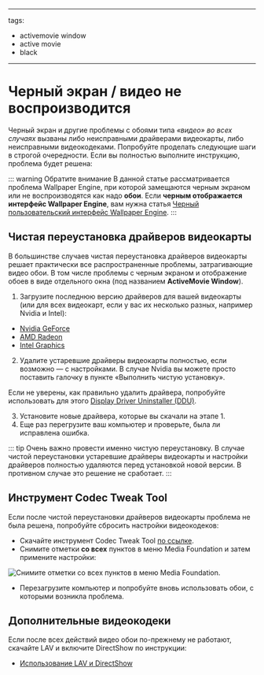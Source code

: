 - - -
tags:
  - activemovie window
  - active movie
  - black
- - -

# Черный экран / видео не воспроизводится

Черный экран и другие проблемы с обоями типа *«видео»* *во всех случаях* вызваны либо неисправными драйверами видеокарты, либо неисправными видеокодеками. Попробуйте проделать следующие шаги в строгой очередности. Если вы полностью выполните инструкцию, проблема будет решена:

::: warning
Обратите внимание В данной статье рассматривается проблема Wallpaper Engine, при которой замещаются черным экраном или не воспроизводятся как надо **обои**. Если **черным отображается интерфейс Wallpaper Engine**, вам нужна статья [Черный пользовательский интерфейс Wallpaper Engine](/interface/broken.html#wallpaper-engine-interface-is-black).
:::

## Чистая переустановка драйверов видеокарты

В большинстве случаев чистая переустановка драйверов видеокарты решает практически все распространенные проблемы, затрагивающие видео обои. В том числе проблемы с черным экраном и отображение обоев в виде отдельного окна (под названием **ActiveMovie Window**).

1. Загрузите последнюю версию драйверов для вашей видеокарты (или для всех видеокарт, если у вас их несколько разных, например Nvidia и Intel):

* [Nvidia GeForce](https://www.nvidia.com/Download/index.aspx)
* [AMD Radeon](https://www.amd.com/support)
* [Intel Graphics](https://downloadcenter.intel.com/product/80939/Graphics-Drivers)

2. Удалите устаревшие драйверы видеокарты полностью, если возможно — с настройками. В случае Nvidia вы можете просто поставить галочку в пункте «Выполнить чистую установку».

Если не уверены, как правильно удалить драйвера, попробуйте использовать для этого [Display Driver Uninstaller (DDU)](https://www.guru3d.com/files-details/display-driver-uninstaller-download.html).

3. Установите новые драйвера, которые вы скачали на этапе 1.
4. Еще раз перегрузите ваш компьютер и проверьте, была ли исправлена ошибка.

::: tip
Очень важно провести именно чистую переустановку. В случае чистой переустановки устаревшие драйверы видеокарты и настройки драйверов полностью удаляются перед установкой новой версии. В противном случае это решение не сработает.
:::

## Инструмент Codec Tweak Tool

Если после чистой переустановки драйверов видеокарты проблема не была решена, попробуйте сбросить настройки видеокодеков:

* Скачайте инструмент Codec Tweak Tool [по ссылке](https://www.codecguide.com/download_other.htm).
* Снимите отметки **со всех** пунктов в меню Media Foundation и затем примените настройки:

![Снимите отметки со всех пунктов в меню Media Foundation.](./codectweak.gif)

* Перезагрузите компьютер и попробуйте вновь использовать обои, с которыми возникла проблема.

## Дополнительные видеокодеки

Если после всех действий видео обои по-прежнему не работают, скачайте LAV и включите DirectShow по инструкции:

* [Использование LAV и DirectShow](/videos/lav.html)

